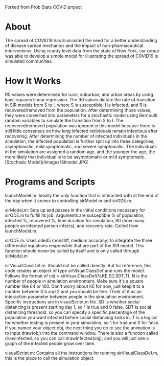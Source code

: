 Forked from Prob Stats COVID project

<h1>About</h1>
The spread of COVID19 has illuminated the need for a better understanding
of disease spread mechanics and the impact of non-pharmaceutical interventions. 
Using county level data from the state of New York, our group was able to 
develop a simple model for illustrating the spread of COVID19 is simulated 
communities. 

<h1>How It Works</h1>
R0 values were determined for rural, suburban, and urban areas by using least
squares linear regression. The R0 values dictate the rate of transition in SIR models from S to I, where S is susceptible, I is infected, and R is recovered/removed from the population. After determining those values, they were converted into parameters for a stochastic model using Bernoulli random variables to simulate the transition from S to I. The recovered/removed population was ignored in this model because there is still little consensus on how long infected individuals remain infectious after recovering. After determining the number of infected individuals in the simulation, the infected population is further split up into three categories, asymptomatic, mild symptomatic, and severe symptomatic. The individuals in the simulation are assigned a random age, and the younger the age, the more likely that individual is to be asymptomatic or mild symptomatic. [Stochasic Model](/images/SImodel.JPG)

<h1>Programs and Scripts</h1>
launchModel.m: Ideally the only function that is interacted with at the end
of the day when it comes to controlling sirModel.m and sirODE.m.

sirModel.m: Sets up and passes in the initial conditions necessary for
sirODE.m to fulfill its job. Arguments are susceptible % of population, 
infected %, recovered %, time duration for simulation, R0 (how many people
an infected person infects), and recovery rate. Called from launchModel.m.

sirODE.m: Uses ode45 (nonstiff, medium accuracy) to integrate the three 
differential equations responsible that are part of the SIR model. This 
function should never be called by itself and is only called through 
sirModel.m

sirVisualClassDef.m: Should not be called directly. But for reference, this 
code creates an object of type sirVisualClassDef and runs the model. Follows 
the format of obj = sirVisualClassDef(N,KE,SD,SDT,T). N is the number of people in
simulation environment. Make sure it's a square number like 64 or 100. Don't 
worry about KE for now, just keep it to a number between 0.5 and 2 and you 
should be fine. Think of it as an interaction parameter between people in the
simulation environment. Specific instructions are in visualScript.m file. SD
is whether social distancing is present starting day 1, so 1 is true and 0 
false. SDT is social distancing threshold, so you can specify a specific
percentage of the population you want infected before social distancing kicks
in. T is a logical for whether testing is present in your simulation, so 1
for true and 0 for false. If you named your object obj, the next thing you do to see
the animation is to input draw(obj) into the command window. There is also
a function called drawInfected, so you can call drawInfected(obj), and you 
will just see a graph of the infected people grow over time. 

visualScript.m: Contains all the instructions for running sirVisualClassDef.m,
this is the place to call the simulation object. 

